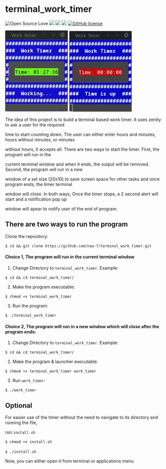 # terminal_work_timer

![Open Source Love](https://badges.frapsoft.com/os/v3/open-source.svg?v=103) <img src="https://cdn.rawgit.com/sindresorhus/awesome/d7305f38d29fed78fa85652e3a63e154dd8e8829/media/badge.svg"> <img src="https://img.shields.io/github/stars/naa-7/terminal_work_timer?style=social"> <img src="https://img.shields.io/github/repo-size/naa-7/terminal_work_timer"> [![GitHub license](https://img.shields.io/github/license/Naereen/StrapDown.js.svg)](https://github.com/naa-7/terminal_work_timer/LICENSE)

![work_timer1](https://github.com/naa-7/terminal_work_timer/blob/main/timer_1.gif?style=centerme)
![work_timer2](https://github.com/naa-7/terminal_work_timer/blob/main/timer_2.gif?style=centerme)

The idea of this project is to build a terminal based work timer. It uses zenity to ask a user for the required

time to start counting down. The user can either enter hours and minutes, hours without minutes, or minutes

without hours, it accepts all. There are two ways to start the timer. First, the program will run in the 

current terminal window and when it ends, the output will be removed. Second, the program will run in a new 

window of a set size (20x10) to save screen space for other tasks and once program ends, the timer terminal 

window will close. In both ways, Once the timer stops, a 2 second alert will start and a notification pop up 

window will apear to notify user of the end of program.



## There are two ways to run the program

 Clone the repository:
  
    $ cd && git clone https://github.com/naa-7/terminal_work_timer.git

 #### Choice 1, The program will run in the current terminal window

  1) Change Directory to `terminal_work_timer`. Example:

    $ cd && cd terminal_work_timer/

  2) Make the program executable:
    
    $ chmod +x terminal_work_timer

  3) Run the program:
 
    $ ./terminal_work_timer 


 #### Choice 2, The program will run in a new window which will close after the program ends:
   
  1) Change Directory to `terminal_work_timer`. Example:

    $ cd && cd terminal_work_timer/

  2) Make the program & launcher executable:

    $ chmod +x terminal_work_timer work_timer

  3) Run `work_timer`:

    $ ./work_timer 


## Optional

For easier use of the timer without the need to navigate to its directory and running the file,

run `install.sh`

    $ chmod +x install.sh
   
    $ ./install.sh

Now, you can either open it from terminal or applications menu
